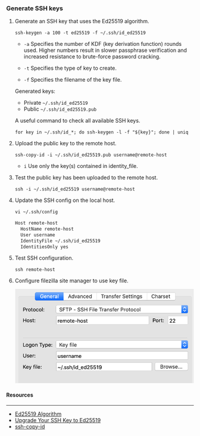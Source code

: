 ### Generate SSH keys
1. Generate an SSH key that uses the Ed25519 algorithm.

    ```
    ssh-keygen -a 100 -t ed25519 -f ~/.ssh/id_ed25519
    ```

    - `-a` Specifies the number of KDF (key derivation function) rounds used.  Higher numbers result in slower passphrase verification and increased resistance to brute-force password cracking.

    - `-t` Specifies the type of key to create.

    - `-f` Specifies the filename of the key file.

      

    Generated keys:

    - Private `~/.ssh/id_ed25519`
    - Public `~/.ssh/id_ed25519.pub`

    

    A useful command to check all available SSH keys.

    ```
    for key in ~/.ssh/id_*; do ssh-keygen -l -f "${key}"; done | uniq
    ```

    

2. Upload the public key to the remote host.

    ```
    ssh-copy-id -i ~/.ssh/id_ed25519.pub username@remote-host
    ```

    - `i` Use only the key(s) contained in identity_file.

    

3. Test the public key has been uploaded to the remote host.

    ```
    ssh -i ~/.ssh/id_ed25519 username@remote-host
    ```

    

4. Update the SSH config on the local host.

    ```
    vi ~/.ssh/config
    ```

    ```
    Host remote-host 
      HostName remote-host 
      User username   
      IdentityFile ~/.ssh/id_ed25519
      IdentitiesOnly yes
    ```

    

5. Test SSH configuration.

    ```
    ssh remote-host
    ```



6. Configure filezilla site manager to use key file.

   <img src="filezilla.png" width="500">



#### Resources

---
- [Ed25519 Algorithm](https://ed25519.cr.yp.to/)
- [Upgrade Your SSH Key to Ed25519](https://medium.com/risan/upgrade-your-ssh-key-to-ed25519-c6e8d60d3c54)
- [ssh-copy-id](https://www.ssh.com/ssh/copy-id)

